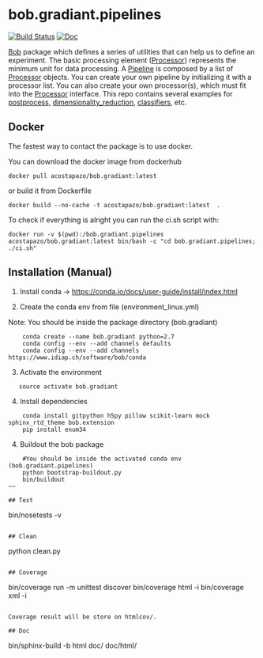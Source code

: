 # bob.gradiant.pipelines 

[![Build Status](https://travis-ci.org/Gradiant/bob.gradiant.pipelines.svg?branch=master)](https://travis-ci.org/Gradiant/bob.gradiant.pipelines)
[![Doc](http://img.shields.io/badge/docs-latest-orange.svg)](https://gradiant.github.io/bob.gradiant.pipelines/)


[Bob](https://www.idiap.ch/software/bob/) package which defines a series of utilities that can help us to define an experiment. 
The basic processing element ([Processor](https://intranet.gradiant.org/bitbucket/projects/MBPYTHON/repos/bob.gradiant.pipelines/browse/bob/gradiant/pipelines/classes/processor.py)) represents the minimum unit for data processing. 
A [Pipeline](bob/gradiant/pad/pipelines/classes/pipeline/pipeline.py) is composed by a list of [Processor](https://intranet.gradiant.org/bitbucket/projects/MBPYTHON/repos/bob.gradiant.pipelines/browse/bob/gradiant/pipelines/classes/processor.py) objects. You can create your own pipeline by initializing it with a processor list.
You can also create your own processor(s), which must fit into the [Processor](https://intranet.gradiant.org/bitbucket/projects/MBPYTHON/repos/bob.gradiant.pipelines/browse/bob/gradiant/pipelines/classes/processor.py) interface. This repo contains several examples for [postprocess](https://intranet.gradiant.org/bitbucket/projects/MBPYTHON/repos/bob.gradiant.pipelines/browse/bob/gradiant/pipelines/classes/postprocess), [dimensionality_reduction](https://intranet.gradiant.org/bitbucket/projects/MBPYTHON/repos/bob.gradiant.pipelines/browse/bob/gradiant/pipelines/classes/dimensionality_reduction), [classifiers](https://intranet.gradiant.org/bitbucket/projects/MBPYTHON/repos/bob.gradiant.pipelines/browse/bob/gradiant/pipelines/classes/classifiers), etc.

## Docker 

The fastest way to contact the package is to use docker. 

You can download the docker image from dockerhub

~~~
docker pull acostapazo/bob.gradiant:latest 
~~~

or build it from Dockerfile

~~~
docker build --no-cache -t acostapazo/bob.gradiant:latest  .
~~~

To check if everything is alright you can run the ci.sh script with:

~~~
docker run -v $(pwd):/bob.gradiant.pipelines acostapazo/bob.gradiant:latest bin/bash -c "cd bob.gradiant.pipelines; ./ci.sh"
~~~

## Installation (Manual)


1. Install conda -> https://conda.io/docs/user-guide/install/index.html

2. Create the conda env from file (environment_linux.yml)

Note: You should be inside the package directory (bob.gradiant)

~~~
    conda create --name bob.gradiant python=2.7
    conda config --env --add channels defaults
    conda config --env --add channels https://www.idiap.ch/software/bob/conda
~~~

3. Activate the environment

~~~
   source activate bob.gradiant
~~~

4. Install dependencies

~~~
    conda install gitpython h5py pillow scikit-learn mock sphinx_rtd_theme bob.extension
    pip install enum34
~~~


4. Buildout the bob package

~~~
    #You should be inside the activated conda env (bob.gradiant.pipelines)
    python bootstrap-buildout.py
    bin/buildout
~~

## Test

~~~
  bin/nosetests -v
~~~

## Clean

~~~
  python clean.py
~~~

## Coverage

~~~  
  bin/coverage run -m unittest discover
  bin/coverage html -i
  bin/coverage xml -i
~~~

Coverage result will be store on htmlcov/.

## Doc

~~~
bin/sphinx-build -b html doc/ doc/html/
~~~
